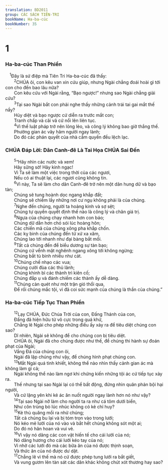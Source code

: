 ```yaml
---
translation: BD2011
group: CÁC SÁCH TIÊN-TRI
bookName: Ha-ba-cúc 
bookNumber: 35
---
```


<div class="title"><h1>1</h1><h3>Ha-ba-cúc Than Phiền</h3></div>
<span class="verse ha_1_1"> <sup>1</sup>Ðây là sứ điệp mà Tiên Tri Ha-ba-cúc đã thấy:<br/></span>
<span class="verse ha_1_2">  <sup>2</sup>CHÚA ôi, con kêu van xin cứu giúp, nhưng Ngài chẳng đoái hoài gì tới con cho đến bao lâu nữa?<br/>  Con kêu cứu với Ngài rằng, “Bạo ngược!” nhưng sao Ngài chẳng giải cứu?<br/></span>
<span class="verse ha_1_3">  <sup>3</sup>Tại sao Ngài bắt con phải nghe thấy những cảnh trái tai gai mắt thế nầy?<br/>  Hủy diệt và bạo ngược cứ diễn ra trước mắt con;<br/>  Tranh chấp và cãi vã cứ nổi lên liên tục.<br/></span>
<span class="verse ha_1_4">  <sup>4</sup>Vì thế luật pháp trở nên lỏng lẻo, và công lý không bao giờ thắng thế.<br/>  Phường gian ác vây hãm người ngay lành;<br/>  Do đó các phán quyết của nhà cầm quyền đều lệch lạc.<br/></span>
<div class="title"><h3>CHÚA Ðáp Lời: Dân Canh-đê Là Tai Họa CHÚA Sai Ðến</h3></div>
<span class="verse ha_1_5">  <sup>5</sup>“Hãy nhìn các nước và xem!<br/>  Hãy sững sờ! Hãy kinh ngạc!<br/>  Vì Ta sẽ làm một việc trong thời của các ngươi,<br/>  Nếu có ai thuật lại, các ngươi cũng không tin.<br/></span>
<span class="verse ha_1_6">  <sup>6</sup>Vì này, Ta sẽ làm cho dân Canh-đê trở nên một dân hung dữ và bạo tàn;<br/>  Chúng sẽ tung hoành dọc ngang khắp đất;<br/>  Chúng sẽ chiếm lấy những nơi cư ngụ không phải là của chúng.<br/></span>
<span class="verse ha_1_7">  <sup>7</sup>Nghe đến chúng, người ta hoảng kinh và sợ sệt;<br/>  Chúng tự quyền quyết định thế nào là công lý và chân giá trị.<br/></span>
<span class="verse ha_1_8">  <sup>8</sup>Ngựa của chúng chạy nhanh hơn con báo;<br/>  Chúng dữ dằn hơn chó sói lúc hoàng hôn;<br/>  Các chiến mã của chúng xông pha khắp chốn.<br/>  Các kỵ binh của chúng đến từ xứ xa xăm,<br/>  Chúng lao tới nhanh như đại bàng bắt mồi.<br/></span>
<span class="verse ha_1_9">  <sup>9</sup>Tất cả chúng đến để biểu dương sự tàn bạo;<br/>  Chúng cứ vểnh mặt nghênh ngang xông tới không ngừng;<br/>  Chúng bắt tù binh nhiều như cát.<br/></span>
<span class="verse ha_1_10">  <sup>10</sup>Chúng chế nhạo các vua;<br/>  Chúng cười đùa các thủ lãnh;<br/>  Chúng khinh bỉ các thành trì kiên cố;<br/>  Chúng đắp ụ và đánh chiếm các thành ấy dễ dàng.<br/></span>
<span class="verse ha_1_11">  <sup>11</sup>Chúng càn quét như một trận gió thổi qua,<br/>  Ðể rồi chúng mắc tội, vì đã coi sức mạnh của chúng là thần của chúng.”<br/></span>
<div class="title"><h3>Ha-ba-cúc Tiếp Tục Than Phiền</h3></div>
<span class="verse ha_1_12">  <sup>12</sup>Lạy CHÚA, Ðức Chúa Trời của con, Ðấng Thánh của con,<br/>  Ðấng đã hiện hữu từ vô cực trong quá khứ,<br/>  Chẳng lẽ Ngài cho phép những điều ấy xảy ra để tiêu diệt chúng con sao?<br/>  Dĩ nhiên, Ngài sẽ không để cho chúng con bị tiêu diệt.<br/>  CHÚA ôi, Ngài đã cho chúng được như thế, để chúng thi hành sự đoán phạt của Ngài;<br/>  Vầng Ðá của chúng con ôi,<br/>  Ngài đã lập chúng như vậy, để chúng hình phạt chúng con.<br/></span>
<span class="verse ha_1_13">  <sup>13</sup>Mắt Ngài quá tinh khiết, không thể nào nhìn thấy cảnh gian ác mà không làm gì cả;<br/>  Ngài không thể nào làm ngơ khi chứng kiến những tội ác cứ tiếp tục xảy ra.<br/>  Thế nhưng tại sao Ngài lại có thể bất động, đứng nhìn quân phản bội hại người,<br/>  Và cứ lặng yên khi kẻ ác ăn nuốt người ngay lành hơn nó như vậy?<br/></span>
<span class="verse ha_1_14">  <sup>14</sup>Tại sao Ngài nỡ làm cho người ta ra như cá tôm dưới biển,<br/>  Như côn trùng bò lúc nhúc không có kẻ chỉ huy?<br/></span>
<span class="verse ha_1_15">  <sup>15</sup>Kẻ thù quăng mồi ra nhử chúng;<br/>  Tất cả chúng bu lại và bị tóm trọn vào trong lưới;<br/>  Nó kéo mẻ lưới của nó vào và bắt hết chúng không sót một ai;<br/>  Do đó nó hân hoan và vui vẻ.<br/></span>
<span class="verse ha_1_16">  <sup>16</sup>Vì vậy nó dâng các con vật hiến tế cho cái lưới của nó;<br/>  Nó dâng hương cho cái lưới kéo tay của nó;<br/>  Vì nhờ các lưới đó mà các bữa ăn của nó được thịnh soạn,<br/>  Và thức ăn của nó được dư dật.<br/></span>
<span class="verse ha_1_17">  <sup>17</sup>Chẳng lẽ vì thế mà nó cứ được phép tung lưới ra bắt giết,<br/>  Và vung gươm lên tàn sát các dân khác không chút xót thương hay sao?<br/></span>
